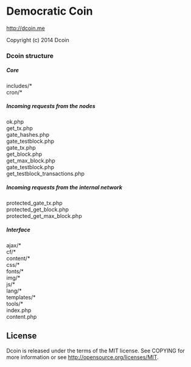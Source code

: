 Democratic Coin
=====================================

http://dcoin.me<br>

Copyright (c) 2014 Dcoin


### Dcoin structure

##### Core
includes/\*<br>
cron/\*

##### Incoming requests from the nodes
ok.php<br>
get_tx.php<br>
gate_hashes.php<br>
gate_testblock.php<br>
gate_tx.php<br>
get_block.php<br>
get_max_block.php<br>
gate_testblock.php<br>
get_testblock_transactions.php

##### Incoming requests from the internal network
protected_gate_tx.php<br>
protected_get_block.php<br>
protected_get_max_block.php

##### Interface
ajax/\*<br>
cf/\*<br>
content/\*<br>
css/\*<br>
fonts/\*<br>
img/\*<br>
js/\*<br>
lang/\*<br>
templates/\*<br>
tools/\*<br>
index.php<br>
content.php


License
----------------

Dcoin is released under the terms of the MIT license. See COPYING for more information or see http://opensource.org/licenses/MIT.